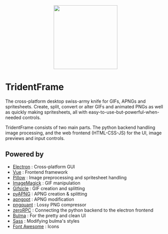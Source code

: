 <div align="center">
  <a href="https://stahlferro.github.io/softwares/tridentframe">
    <img width="200" height="200" src="https://stahlferro.github.io/logos/TridentFrame_cyan_200px_opt.png">
  </a>
</div>

# TridentFrame

The cross-platform desktop swiss-army knife for GIFs, APNGs and spritesheets. Create, split, convert or alter GIFs and animated PNGs as well as quickly making spritesheets, all with easy-to-use-but-powerful-when-needed controls.

TridentFrame consists of two main parts. The python backend handling image processing, and the web frontend (HTML-CSS-JS) for the UI, image previews and input controls.

## Powered by

* [Electron](https://electronjs.org/) : Cross-platform GUI
* [Vue](https://vuejs.org/) : Frontend framework
* [Pillow](https://python-pillow.org/) : Image preprocessing and spritesheet handling
* [ImageMagick](https://imagemagick.org/index.php) : GIF manipulation
* [Gifsicle](https://www.lcdf.org/gifsicle/) : GIF creation and splitting
* [pyAPNG](https://github.com/eight04/pyAPNG) : APNG creation & splitting
* [apngopt](https://sourceforge.net/projects/apng/files/APNG_Optimizer/) : APNG modification
* [pngquant](https://pngquant.org/) : Lossy PNG compressor
* [zeroRPC](https://www.zerorpc.io/) : Connecting the python backend to the electron frontend
* [Bulma](https://bulma.io/) : For the pretty and clean UI
* [Sass](https://sass-lang.com/) : Modifying bulma's styles
* [Font Awesome](https://fontawesome.com/) : Icons
